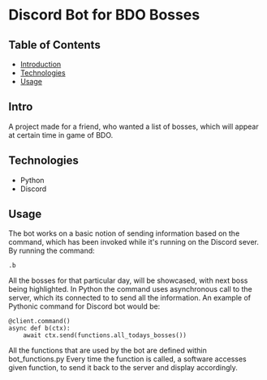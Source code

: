 # Discord Bot for BDO Bosses

## Table of Contents

- [ Introduction ](#intro)
- [ Technologies ](#tech)
- [ Usage ](#usage)

<a name="intro"></a>
## Intro

A project made for a friend, who wanted a list of bosses, which will appear at certain time in game of BDO. 

<a name="tech"></a>
## Technologies

- Python
- Discord

<a name="usage"></a>
## Usage

The bot works on a basic notion of sending information based on the command, which has been invoked while it's running on the Discord sever. By running the command: 

```
.b
```

All the bosses for that particular day, will be showcased, with next boss being highlighted. In Python the command uses asynchronous call to the server, which its connected to
to send all the information. An example of Pythonic command for Discord bot would be:

```
@client.command()
async def b(ctx):
    await ctx.send(functions.all_todays_bosses())
```

All the functions that are used by the bot are defined within bot_functions.py Every time the function is called, a software accesses given function, to send it back to the server 
and display accordingly. 
